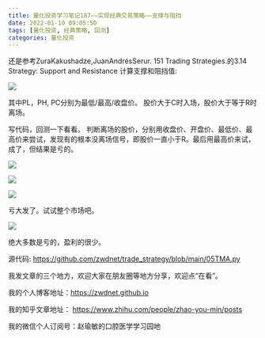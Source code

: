 ```yaml
---
title: 量化投资学习笔记187——实现经典交易策略——支撑与阻挡
date: 2022-01-10 09:05:50
tags: [量化投资, 经典策略, 回测]
categories: 量化投资
---
```

还是参考ZuraKakushadze,JuanAndrésSerur. 151 Trading Strategies.的3.14 Strategy: Support and Resistance
计算支撑和阻挡值:

![](https://zymblog-1258069789.cos.ap-chengdu.myqcloud.com/blog0178-QTLearn/156/01.jpg)

其中PL，PH, PC分别为最低/最高/收盘价。
股价大于C时入场，股价大于等于R时离场。

写代码，回测一下看看。
判断离场的股价，分别用收盘价、开盘价、最低价、最高价来尝试，发现有的根本没离场信号，即股价一直小于R。最后用最高价来试，成了，但结果是亏的。

![](https://zymblog-1258069789.cos.ap-chengdu.myqcloud.com/blog0178-QTLearn/156/02.jpg)


![](https://zymblog-1258069789.cos.ap-chengdu.myqcloud.com/blog0178-QTLearn/156/03.jpg)

![](https://zymblog-1258069789.cos.ap-chengdu.myqcloud.com/blog0178-QTLearn/156/04.jpg)

亏大发了。试试整个市场吧。

![](https://zymblog-1258069789.cos.ap-chengdu.myqcloud.com/blog0178-QTLearn/156/05.jpg)

绝大多数是亏的，盈利的很少。

源代码: https://github.com/zwdnet/trade_strategy/blob/main/05TMA.py



我发文章的三个地方，欢迎大家在朋友圈等地方分享，欢迎点“在看”。

我的个人博客地址：https://zwdnet.github.io

我的知乎文章地址： https://www.zhihu.com/people/zhao-you-min/posts

我的微信个人订阅号：赵瑜敏的口腔医学学习园地